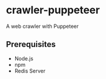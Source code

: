 # crawler-puppeteer
A web crawler with Puppeteer

## Prerequisites
- Node.js
- npm
- Redis Server



